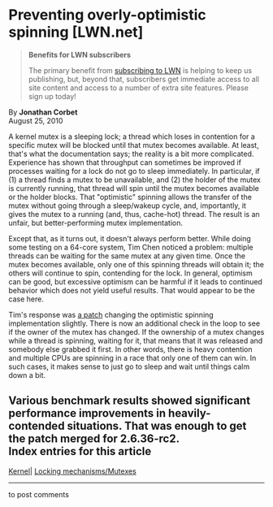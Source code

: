 # Preventing overly-optimistic spinning [LWN.net]

> **Benefits for LWN subscribers**
> 
> The primary benefit from [subscribing to LWN](/Promo/nst-nag5/subscribe) is helping to keep us publishing, but, beyond that, subscribers get immediate access to all site content and access to a number of extra site features. Please sign up today! 

By **Jonathan Corbet**  
August 25, 2010 

A kernel mutex is a sleeping lock; a thread which loses in contention for a specific mutex will be blocked until that mutex becomes available. At least, that's what the documentation says; the reality is a bit more complicated. Experience has shown that throughput can sometimes be improved if processes waiting for a lock do not go to sleep immediately. In particular, if (1) a thread finds a mutex to be unavailable, and (2) the holder of the mutex is currently running, that thread will spin until the mutex becomes available or the holder blocks. That "optimistic" spinning allows the transfer of the mutex without going through a sleep/wakeup cycle, and, importantly, it gives the mutex to a running (and, thus, cache-hot) thread. The result is an unfair, but better-performing mutex implementation. 

Except that, as it turns out, it doesn't always perform better. While doing some testing on a 64-core system, Tim Chen noticed a problem: multiple threads can be waiting for the same mutex at any given time. Once the mutex becomes available, only one of this spinning threads will obtain it; the others will continue to spin, contending for the lock. In general, optimism can be good, but excessive optimism can be harmful if it leads to continued behavior which does not yield useful results. That would appear to be the case here. 

Tim's response was [a patch](/Articles/401912/) changing the optimistic spinning implementation slightly. There is now an additional check in the loop to see if the owner of the mutex has changed. If the ownership of a mutex changes while a thread is spinning, waiting for it, that means that it was released and somebody else grabbed it first. In other words, there is heavy contention and multiple CPUs are spinning in a race that only one of them can win. In such cases, it makes sense to just go to sleep and wait until things calm down a bit. 

Various benchmark results showed significant performance improvements in heavily-contended situations. That was enough to get the patch merged for 2.6.36-rc2.  
Index entries for this article  
---  
[Kernel](/Kernel/Index)| [Locking mechanisms/Mutexes](/Kernel/Index#Locking_mechanisms-Mutexes)  
  


* * *

to post comments 
